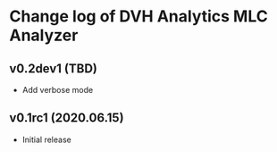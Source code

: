 # Change log of DVH Analytics MLC Analyzer

v0.2dev1 (TBD)
--------------------
 - Add verbose mode

v0.1rc1 (2020.06.15)
--------------------
 - Initial release
